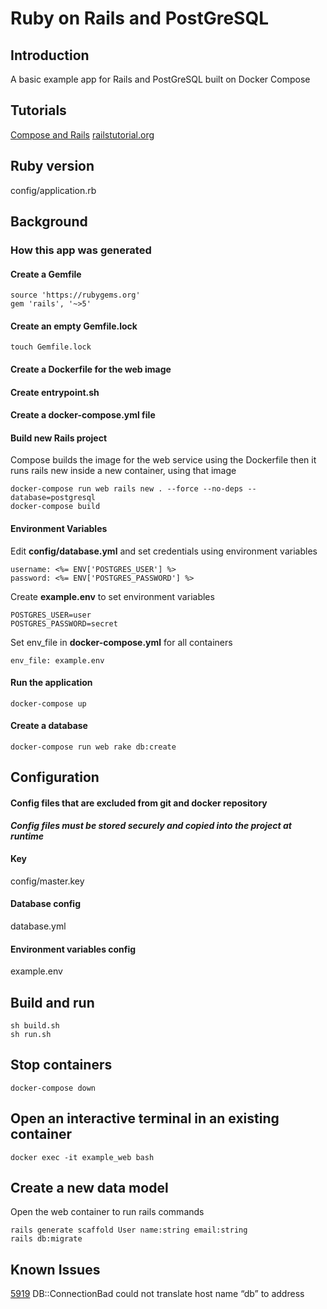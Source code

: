 # Ruby on Rails and PostGreSQL

## Introduction
A basic example app for Rails and PostGreSQL built on Docker Compose

## Tutorials
[Compose and Rails](https://docs.docker.com/compose/rails/)
[railstutorial.org](https://www.railstutorial.org/book)

## Ruby version
config/application.rb

## Background
### How this app was generated
#### Create a Gemfile
```
source 'https://rubygems.org'
gem 'rails', '~>5'
```

#### Create an empty Gemfile.lock
```
touch Gemfile.lock
```

#### Create a Dockerfile for the web image
#### Create entrypoint.sh
#### Create a docker-compose.yml file

#### Build new Rails project
Compose builds the image for the web service using the Dockerfile then it runs rails new inside a new container, using that image
```
docker-compose run web rails new . --force --no-deps --database=postgresql
docker-compose build
```

#### Environment Variables

Edit **config/database.yml** and set credentials using environment variables
```
username: <%= ENV['POSTGRES_USER'] %>
password: <%= ENV['POSTGRES_PASSWORD'] %>
```

Create **example.env** to set environment variables
```
POSTGRES_USER=user
POSTGRES_PASSWORD=secret
```

Set env_file in **docker-compose.yml** for all containers
```
env_file: example.env
```

#### Run the application
```
docker-compose up
```

#### Create a database
```
docker-compose run web rake db:create
```

## Configuration
#### Config files that are excluded from git and docker repository
**_Config files must be stored securely and copied into the project at runtime_**

#### Key
config/master.key

#### Database config
database.yml

#### Environment variables config
example.env

## Build and run
```
sh build.sh
sh run.sh
```

## Stop containers
```
docker-compose down
```

## Open an interactive terminal in an existing container
```
docker exec -it example_web bash
```

## Create a new data model
Open the web container to run rails commands

```
rails generate scaffold User name:string email:string
rails db:migrate
```

## Known Issues
[5919](https://github.com/docker/compose/issues/5919) DB::ConnectionBad could not translate host name “db” to address